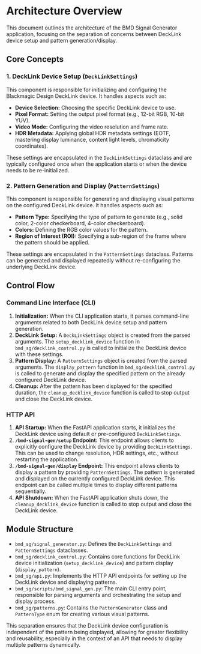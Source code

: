 # Architecture Overview

This document outlines the architecture of the BMD Signal Generator application, focusing on the separation of concerns between DeckLink device setup and pattern generation/display.

## Core Concepts

### 1. DeckLink Device Setup (`DeckLinkSettings`)

This component is responsible for initializing and configuring the Blackmagic Design DeckLink device. It handles aspects such as:

*   **Device Selection:** Choosing the specific DeckLink device to use.
*   **Pixel Format:** Setting the output pixel format (e.g., 12-bit RGB, 10-bit YUV).
*   **Video Mode:** Configuring the video resolution and frame rate.
*   **HDR Metadata:** Applying global HDR metadata settings (EOTF, mastering display luminance, content light levels, chromaticity coordinates).

These settings are encapsulated in the `DeckLinkSettings` dataclass and are typically configured once when the application starts or when the device needs to be re-initialized.

### 2. Pattern Generation and Display (`PatternSettings`)

This component is responsible for generating and displaying visual patterns on the configured DeckLink device. It handles aspects such as:

*   **Pattern Type:** Specifying the type of pattern to generate (e.g., solid color, 2-color checkerboard, 4-color checkerboard).
*   **Colors:** Defining the RGB color values for the pattern.
*   **Region of Interest (ROI):** Specifying a sub-region of the frame where the pattern should be applied.

These settings are encapsulated in the `PatternSettings` dataclass. Patterns can be generated and displayed repeatedly without re-configuring the underlying DeckLink device.

## Control Flow

### Command Line Interface (CLI)

1.  **Initialization:** When the CLI application starts, it parses command-line arguments related to both DeckLink device setup and pattern generation.
2.  **DeckLink Setup:** A `DeckLinkSettings` object is created from the parsed arguments. The `setup_decklink_device` function in `bmd_sg/decklink_control.py` is called to initialize the DeckLink device with these settings.
3.  **Pattern Display:** A `PatternSettings` object is created from the parsed arguments. The `display_pattern` function in `bmd_sg/decklink_control.py` is called to generate and display the specified pattern on the already configured DeckLink device.
4.  **Cleanup:** After the pattern has been displayed for the specified duration, the `cleanup_decklink_device` function is called to stop output and close the DeckLink device.

### HTTP API

1.  **API Startup:** When the FastAPI application starts, it initializes the DeckLink device using default or pre-configured `DeckLinkSettings`.
2.  **`/bmd-signal-gen/setup` Endpoint:** This endpoint allows clients to explicitly configure the DeckLink device by providing `DeckLinkSettings`. This can be used to change resolution, HDR settings, etc., without restarting the application.
3.  **`/bmd-signal-gen/display` Endpoint:** This endpoint allows clients to display a pattern by providing `PatternSettings`. The pattern is generated and displayed on the currently configured DeckLink device. This endpoint can be called multiple times to display different patterns sequentially.
4.  **API Shutdown:** When the FastAPI application shuts down, the `cleanup_decklink_device` function is called to stop output and close the DeckLink device.

## Module Structure

*   `bmd_sg/signal_generator.py`: Defines the `DeckLinkSettings` and `PatternSettings` dataclasses.
*   `bmd_sg/decklink_control.py`: Contains core functions for DeckLink device initialization (`setup_decklink_device`) and pattern display (`display_pattern`).
*   `bmd_sg/api.py`: Implements the HTTP API endpoints for setting up the DeckLink device and displaying patterns.
*   `bmd_sg/scripts/bmd_signal_gen.py`: The main CLI entry point, responsible for parsing arguments and orchestrating the setup and display process.
*   `bmd_sg/patterns.py`: Contains the `PatternGenerator` class and `PatternType` enum for creating various visual patterns.

This separation ensures that the DeckLink device configuration is independent of the pattern being displayed, allowing for greater flexibility and reusability, especially in the context of an API that needs to display multiple patterns dynamically.